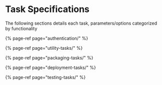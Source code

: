 # Task Specifications

The following sections details each task, parameters/options  categorized by functionality

{% page-ref page="authentication/" %}

{% page-ref page="utility-tasks/" %}

{% page-ref page="packaging-tasks/" %}

{% page-ref page="deployment-tasks/" %}

{% page-ref page="testing-tasks/" %}





